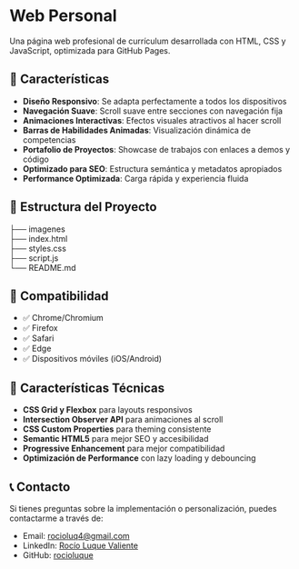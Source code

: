 # Web Personal

Una página web profesional de currículum desarrollada con HTML, CSS y JavaScript, optimizada para GitHub Pages.

## 🚀 Características

- **Diseño Responsivo**: Se adapta perfectamente a todos los dispositivos
- **Navegación Suave**: Scroll suave entre secciones con navegación fija
- **Animaciones Interactivas**: Efectos visuales atractivos al hacer scroll
- **Barras de Habilidades Animadas**: Visualización dinámica de competencias
- **Portafolio de Proyectos**: Showcase de trabajos con enlaces a demos y código
- **Optimizado para SEO**: Estructura semántica y metadatos apropiados
- **Performance Optimizada**: Carga rápida y experiencia fluida

## 📁 Estructura del Proyecto

├── imagenes
<br>
├── index.html
<br>
├── styles.css
<br>
├── script.js
<br>
└── README.md 

## 📱 Compatibilidad

- ✅ Chrome/Chromium
- ✅ Firefox
- ✅ Safari
- ✅ Edge
- ✅ Dispositivos móviles (iOS/Android)

## 🎨 Características Técnicas

- **CSS Grid y Flexbox** para layouts responsivos
- **Intersection Observer API** para animaciones al scroll
- **CSS Custom Properties** para theming consistente
- **Semantic HTML5** para mejor SEO y accesibilidad
- **Progressive Enhancement** para mejor compatibilidad
- **Optimización de Performance** con lazy loading y debouncing

## 📞 Contacto

Si tienes preguntas sobre la implementación o personalización, puedes contactarme a través de:
- Email: rocioluq4@gmail.com
- LinkedIn: [Rocío Luque Valiente](https://www.linkedin.com/in/rocio-luque-valiente-3ab8002b7/)
- GitHub: [rocioluque](https://github.com/rocioluque)
